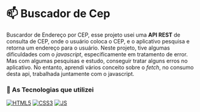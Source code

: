 # 📫 Buscador de Cep

Buscardor de Endereço por CEP, esse projeto usei uma **API REST** de consulta de CEP, onde o usuário coloca o CEP, e o aplicativo pesquisa e retorna um endereço para o usuário.
Neste projeto, tive algumas dificuldades com o *javascript*, especificamente em tratamento de error. Mas com algumas pesquisas e estudo, conseguir tratar alguns erros no aplicativo. No entanto, aprendi vários conceito sobre o *fetch*, no consumo desta api, trabalhada juntamente com o javascript.

### 🚀 As Tecnologias que utilizei

[![HTML5](https://img.shields.io/badge/HTML5-E34F26?style=for-the-badge&logo=html5&logoColor=white)]()
[![CSS3](https://img.shields.io/badge/CSS3-1572B6?style=for-the-badge&logo=css3&logoColor=white)]()
[![JS](https://img.shields.io/badge/JavaScript-F7DF1E?style=for-the-badge&logo=javascript&logoColor=black)]()




